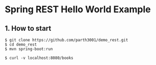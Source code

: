 # Spring REST Hello World Example



## 1. How to start
```
$ git clone https://github.com/parth3001/demo_rest.git
$ cd demo_rest
$ mvn spring-boot:run

$ curl -v localhost:8080/books
```
